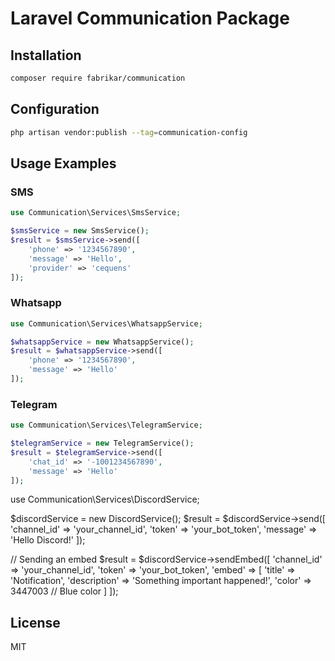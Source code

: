 # Laravel Communication Package

## Installation
```bash
composer require fabrikar/communication
```

## Configuration
```bash
php artisan vendor:publish --tag=communication-config
```

## Usage Examples

### SMS
```php
use Communication\Services\SmsService;

$smsService = new SmsService();
$result = $smsService->send([
    'phone' => '1234567890',
    'message' => 'Hello',
    'provider' => 'cequens'
]);
```

### Whatsapp
```php
use Communication\Services\WhatsappService;

$whatsappService = new WhatsappService();
$result = $whatsappService->send([
    'phone' => '1234567890',
    'message' => 'Hello'
]);
```

### Telegram
```php
use Communication\Services\TelegramService;

$telegramService = new TelegramService();
$result = $telegramService->send([
    'chat_id' => '-1001234567890',
    'message' => 'Hello'
]);
```
use Communication\Services\DiscordService;

$discordService = new DiscordService();
$result = $discordService->send([
    'channel_id' => 'your_channel_id',
    'token' => 'your_bot_token',
    'message' => 'Hello Discord!'
]);

// Sending an embed
$result = $discordService->sendEmbed([
    'channel_id' => 'your_channel_id',
    'token' => 'your_bot_token',
    'embed' => [
        'title' => 'Notification',
        'description' => 'Something important happened!',
        'color' => 3447003 // Blue color
    ]
]);


## License
MIT